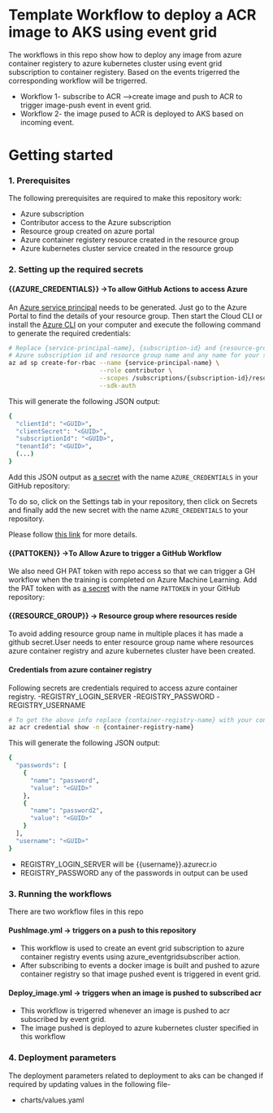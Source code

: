 # Template Workflow to deploy a ACR image to AKS using event grid

The workflows in this repo show how to deploy any image from azure container registery to azure kubernetes cluster using event grid subscription to container registery.
Based on the events trigerred the corresponding workflow will be trigerred.
- Workflow 1- subscribe to ACR -->create image and push to ACR to trigger image-push event in event grid.
- Workflow 2- the image pused to ACR is deployed to AKS based on incoming event.

# Getting started

### 1. Prerequisites

The following prerequisites are required to make this repository work:
- Azure subscription
- Contributor access to the Azure subscription
- Resource group created on azure portal
- Azure container registery resource created in the resource group
- Azure kubernetes cluster service created in the resource group

### 2. Setting up the required secrets

#### {{AZURE_CREDENTIALS}}  ->To allow GitHub Actions to access Azure
An [Azure service principal](https://docs.microsoft.com/en-us/azure/active-directory/develop/app-objects-and-service-principals) needs to be generated. Just go to the Azure Portal to find the details of your resource group. Then start the Cloud CLI or install the [Azure CLI](https://docs.microsoft.com/en-us/cli/azure/install-azure-cli?view=azure-cli-latest) on your computer and execute the following command to generate the required credentials:

```sh
# Replace {service-principal-name}, {subscription-id} and {resource-group} with your 
# Azure subscription id and resource group name and any name for your service principle
az ad sp create-for-rbac --name {service-principal-name} \
                         --role contributor \
                         --scopes /subscriptions/{subscription-id}/resourceGroups/{resource-group} \
                         --sdk-auth
```

This will generate the following JSON output:

```sh
{
  "clientId": "<GUID>",
  "clientSecret": "<GUID>",
  "subscriptionId": "<GUID>",
  "tenantId": "<GUID>",
  (...)
}
```

Add this JSON output as [a secret](https://help.github.com/en/actions/configuring-and-managing-workflows/creating-and-storing-encrypted-secrets#creating-encrypted-secrets) with the name `AZURE_CREDENTIALS` in your GitHub repository:

To do so, click on the Settings tab in your repository, then click on Secrets and finally add the new secret with the name `AZURE_CREDENTIALS` to your repository.

Please follow [this link](https://help.github.com/en/actions/configuring-and-managing-workflows/creating-and-storing-encrypted-secrets#creating-encrypted-secrets) for more details. 

#### {{PATTOKEN}} ->To Allow Azure to trigger a GitHub Workflow
 We also need GH PAT token with repo access so that we can trigger a GH workflow when the training is completed on Azure Machine Learning. Add the PAT token with as [a secret](https://help.github.com/en/actions/configuring-and-managing-workflows/creating-and-storing-encrypted-secrets#creating-encrypted-secrets) with the name `PATTOKEN` in your GitHub repository:


#### {{RESOURCE_GROUP}} -> Resource group where resources reside
To avoid adding resource group name in multiple places it has made a github secret.User needs to enter resource group name where resources azure container registry and azure kubernetes cluster have been created.

#### Credentials from azure container registry
Following secrets are credentials required to access azure container registry.
-REGISTRY_LOGIN_SERVER
-REGISTRY_PASSWORD
-REGISTRY_USERNAME

```sh
# To get the above info replace {container-registry-name} with your container registryname 
az acr credential show -n {container-registry-name}
```
This will generate the following JSON output:
```sh
{
  "passwords": [
    {
      "name": "password",
      "value": "<GUID>"
    },
    {
      "name": "password2",
      "value": "<GUID>"
    }
  ],
  "username": "<GUID>"
}
```
- REGISTRY_LOGIN_SERVER will be {{username}}.azurecr.io
- REGISTRY_PASSWORD any of the passwords in output can be used

### 3. Running the workflows
There are two workflow files in this repo
#### PushImage.yml -> triggers on a push to this repository
  - This workflow is used to create an event grid subscription to azure container registry events using azure_eventgridsubscriber action.
  - After subscribing to events a docker image  is built and pushed to azure container registry so that image pushed event is triggered in event grid.
#### Deploy_image.yml -> triggers when an image is pushed to subscribed acr
  - This workflow is trigerred whenever an image is pushed to acr subscribed by event grid.
  - The image pushed is deployed to azure kubernetes cluster specified in this workflow

### 4. Deployment parameters
 The deployment parameters related to deployment to aks can be changed if required by updating values in the following file-
 - charts/values.yaml

